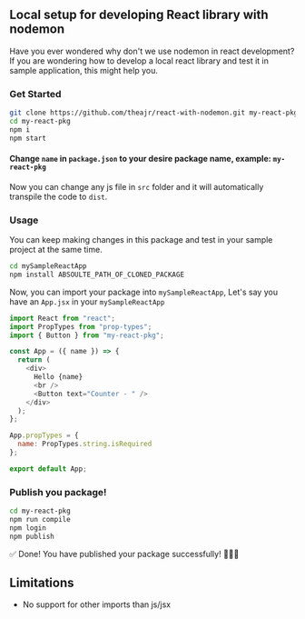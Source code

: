 ## Local setup for developing React library with nodemon

Have you ever wondered why don't we use nodemon in react development?
If you are wondering how to develop a local react library and test it in sample application, this might help you.

### Get Started

```sh
git clone https://github.com/theajr/react-with-nodemon.git my-react-pkg
cd my-react-pkg
npm i
npm start
```

#### Change `name` in `package.json` to your desire package name, example: `my-react-pkg`

Now you can change any js file in `src` folder and it will automatically transpile the code to `dist`.

### Usage

You can keep making changes in this package and test in your sample project at the same time.

```sh
cd mySampleReactApp
npm install ABSOULTE_PATH_OF_CLONED_PACKAGE
```

Now, you can import your package into `mySampleReactApp`, Let's say you have an `App.jsx` in your `mySampleReactApp`

```javascript
import React from "react";
import PropTypes from "prop-types";
import { Button } from "my-react-pkg";

const App = ({ name }) => {
  return (
    <div>
      Hello {name}
      <br />
      <Button text="Counter - " />
    </div>
  );
};

App.propTypes = {
  name: PropTypes.string.isRequired
};

export default App;
```

### Publish you package!

```sh
cd my-react-pkg
npm run compile
npm login
npm publish
```

✅ Done! You have published your package successfully! 👏💥🎉

## Limitations

- No support for other imports than js/jsx
